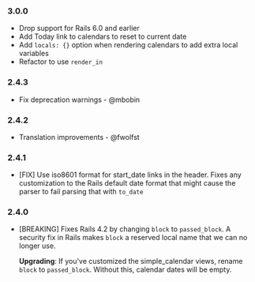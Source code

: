 ### 3.0.0

* Drop support for Rails 6.0 and earlier
* Add Today link to calendars to reset to current date
* Add `locals: {}` option when rendering calendars to add extra local variables
* Refactor to use `render_in`

### 2.4.3

* Fix deprecation warnings - @mbobin

### 2.4.2

* Translation improvements - @fwolfst

### 2.4.1

* [FIX] Use iso8601 format for start_date links in the header. Fixes any
  customization to the Rails default date format that might cause the
  parser to fail parsing that with `to_date`

### 2.4.0

* [BREAKING] Fixes Rails 4.2 by changing `block` to `passed_block`. A
  security fix in Rails makes `block` a reserved local name that we can
  no longer use.

  **Upgrading**: If you've customized the simple_calendar views, rename
  `block` to `passed_block`. Without this, calendar dates will be empty.
